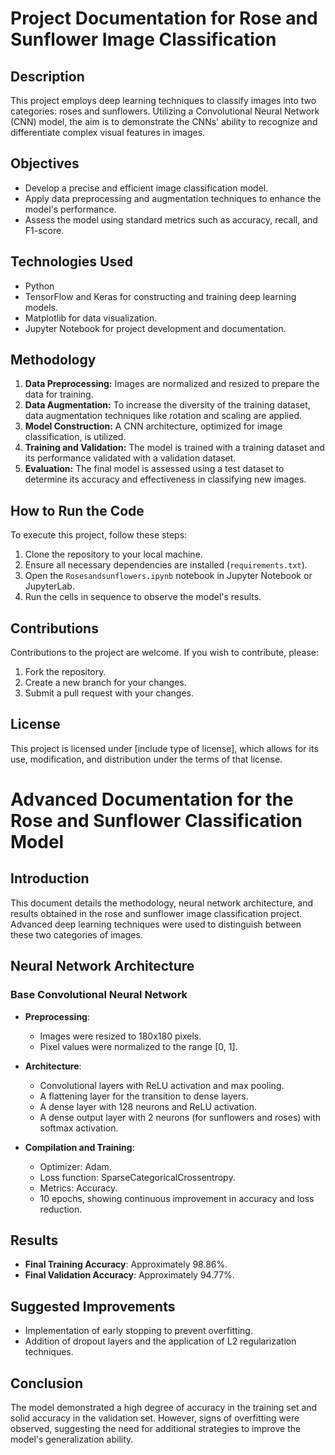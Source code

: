 
# Project Documentation for Rose and Sunflower Image Classification

## Description

This project employs deep learning techniques to classify images into two categories: roses and sunflowers. Utilizing a Convolutional Neural Network (CNN) model, the aim is to demonstrate the CNNs' ability to recognize and differentiate complex visual features in images.

## Objectives

- Develop a precise and efficient image classification model.
- Apply data preprocessing and augmentation techniques to enhance the model's performance.
- Assess the model using standard metrics such as accuracy, recall, and F1-score.

## Technologies Used

- Python
- TensorFlow and Keras for constructing and training deep learning models.
- Matplotlib for data visualization.
- Jupyter Notebook for project development and documentation.

## Methodology

1. **Data Preprocessing:** Images are normalized and resized to prepare the data for training.
2. **Data Augmentation:** To increase the diversity of the training dataset, data augmentation techniques like rotation and scaling are applied.
3. **Model Construction:** A CNN architecture, optimized for image classification, is utilized.
4. **Training and Validation:** The model is trained with a training dataset and its performance validated with a validation dataset.
5. **Evaluation:** The final model is assessed using a test dataset to determine its accuracy and effectiveness in classifying new images.

## How to Run the Code

To execute this project, follow these steps:

1. Clone the repository to your local machine.
2. Ensure all necessary dependencies are installed (`requirements.txt`).
3. Open the `Rosesandsunflowers.ipynb` notebook in Jupyter Notebook or JupyterLab.
4. Run the cells in sequence to observe the model's results.

## Contributions

Contributions to the project are welcome. If you wish to contribute, please:

1. Fork the repository.
2. Create a new branch for your changes.
3. Submit a pull request with your changes.

## License

This project is licensed under [include type of license], which allows for its use, modification, and distribution under the terms of that license.

# Advanced Documentation for the Rose and Sunflower Classification Model

## Introduction

This document details the methodology, neural network architecture, and results obtained in the rose and sunflower image classification project. Advanced deep learning techniques were used to distinguish between these two categories of images.

## Neural Network Architecture

### Base Convolutional Neural Network

- **Preprocessing**:
  - Images were resized to 180x180 pixels.
  - Pixel values were normalized to the range [0, 1].

- **Architecture**:
  - Convolutional layers with ReLU activation and max pooling.
  - A flattening layer for the transition to dense layers.
  - A dense layer with 128 neurons and ReLU activation.
  - A dense output layer with 2 neurons (for sunflowers and roses) with softmax activation.

- **Compilation and Training**:
  - Optimizer: Adam.
  - Loss function: SparseCategoricalCrossentropy.
  - Metrics: Accuracy.
  - 10 epochs, showing continuous improvement in accuracy and loss reduction.

## Results

- **Final Training Accuracy**: Approximately 98.86%.
- **Final Validation Accuracy**: Approximately 94.77%.

## Suggested Improvements

- Implementation of early stopping to prevent overfitting.
- Addition of dropout layers and the application of L2 regularization techniques.

## Conclusion

The model demonstrated a high degree of accuracy in the training set and solid accuracy in the validation set. However, signs of overfitting were observed, suggesting the need for additional strategies to improve the model's generalization ability.

